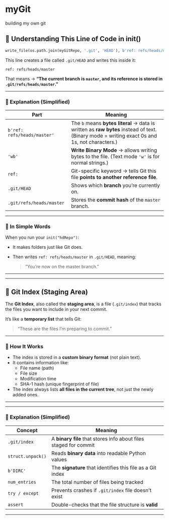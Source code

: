 
# myGit
building my own git

## 🧠 Understanding This Line of Code in init()

```python
write_file(os.path.join(myGitRepo, '.git', 'HEAD'), b'ref: refs/heads/master')
````

This line creates a file called `.git/HEAD` and writes this inside it:

```
ref: refs/heads/master
```

That means → **“The current branch is `master`, and its reference is stored in `.git/refs/heads/master`.”**

---

### 🧩 Explanation (Simplified)

| Part                        | Meaning                                                                                                                                      |
| --------------------------- | -------------------------------------------------------------------------------------------------------------------------------------------- |
| `b'ref: refs/heads/master'` | The `b` means **bytes literal** → data is written as **raw bytes** instead of text. (Binary mode = writing exact 0s and 1s, not characters.) |
| `'wb'`                      | **Write Binary Mode** → allows writing bytes to the file. (Text mode `'w'` is for normal strings.)                                           |
| `ref:`                      | Git-specific keyword → tells Git this file **points to another reference file**.                                                             |
| `.git/HEAD`                 | Shows which **branch** you’re currently on.                                                                                                  |
| `.git/refs/heads/master`    | Stores the **commit hash** of the `master` branch.                                                                                           |

---

### 🧾 In Simple Words

When you run your `init("hdRepo")`:

* It makes folders just like Git does.
* Then writes `ref: refs/heads/master` in `.git/HEAD`, meaning:

  > “You’re now on the master branch.”
---

---

## 🧱 Git Index (Staging Area)

The **Git Index**, also called the **staging area**, is a file (`.git/index`) that tracks the files you want to include in your next commit.

It’s like a **temporary list** that tells Git:
> “These are the files I’m preparing to commit.”

---

### 🧩 How It Works

- The index is stored in a **custom binary format** (not plain text).
- It contains information like:
  - File name (path)
  - File size
  - Modification time
  - SHA-1 hash (unique fingerprint of file)
- The index always lists **all files in the current tree**, not just the newly added ones.

---
---

### 🧩 Explanation (Simplified)

| Concept         | Meaning                                                                 |
| ---------------- | ----------------------------------------------------------------------- |
| `.git/index`     | A **binary file** that stores info about files staged for commit        |
| `struct.unpack()` | Reads **binary data** into readable Python values                      |
| `b'DIRC'`        | The **signature** that identifies this file as a Git index              |
| `num_entries`    | The total number of files being tracked                                 |
| `try / except`   | Prevents crashes if `.git/index` file doesn’t exist                     |
| `assert`         | Double-checks that the file structure is **valid**                      |

---